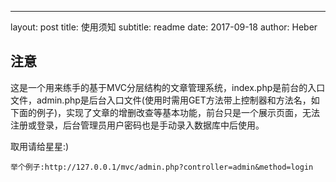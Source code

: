 ---
layout:     post
title:      使用须知
subtitle:   readme
date:       2017-09-18
author:     Heber

## 注意

这是一个用来练手的基于MVC分层结构的文章管理系统，index.php是前台的入口文件，admin.php是后台入口文件(使用时需用GET方法带上控制器和方法名，如下面的例子)，实现了文章的增删改查等基本功能，前台只是一个展示页面，无法注册或登录，后台管理员用户密码也是手动录入数据库中后使用。

取用请给星星:)

```objc
举个例子:http://127.0.0.1/mvc/admin.php?controller=admin&method=login
```
